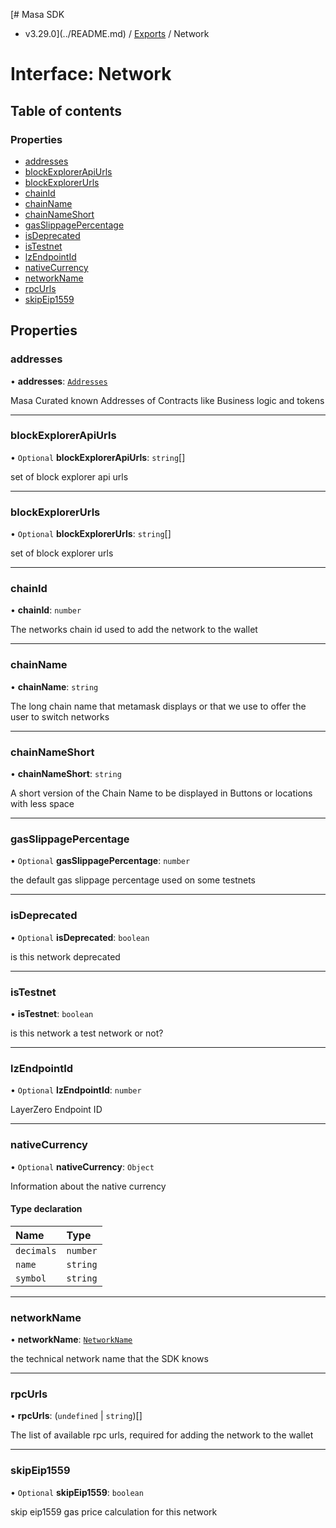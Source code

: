 [# Masa SDK
 - v3.29.0](../README.md) / [Exports](../modules.md) / Network

# Interface: Network

## Table of contents

### Properties

- [addresses](Network.md#addresses)
- [blockExplorerApiUrls](Network.md#blockexplorerapiurls)
- [blockExplorerUrls](Network.md#blockexplorerurls)
- [chainId](Network.md#chainid)
- [chainName](Network.md#chainname)
- [chainNameShort](Network.md#chainnameshort)
- [gasSlippagePercentage](Network.md#gasslippagepercentage)
- [isDeprecated](Network.md#isdeprecated)
- [isTestnet](Network.md#istestnet)
- [lzEndpointId](Network.md#lzendpointid)
- [nativeCurrency](Network.md#nativecurrency)
- [networkName](Network.md#networkname)
- [rpcUrls](Network.md#rpcurls)
- [skipEip1559](Network.md#skipeip1559)

## Properties

### addresses

• **addresses**: [`Addresses`](Addresses.md)

Masa Curated known Addresses of Contracts like Business logic and tokens

___

### blockExplorerApiUrls

• `Optional` **blockExplorerApiUrls**: `string`[]

set of block explorer api urls

___

### blockExplorerUrls

• `Optional` **blockExplorerUrls**: `string`[]

set of block explorer urls

___

### chainId

• **chainId**: `number`

The networks chain id used to add the network to the wallet

___

### chainName

• **chainName**: `string`

The long chain name that metamask displays or that we use to
offer the user to switch networks

___

### chainNameShort

• **chainNameShort**: `string`

A short version of the Chain Name to be displayed in Buttons or
locations with less space

___

### gasSlippagePercentage

• `Optional` **gasSlippagePercentage**: `number`

the default gas slippage percentage used on some testnets

___

### isDeprecated

• `Optional` **isDeprecated**: `boolean`

is this network deprecated

___

### isTestnet

• **isTestnet**: `boolean`

is this network a test network or not?

___

### lzEndpointId

• `Optional` **lzEndpointId**: `number`

LayerZero Endpoint ID

___

### nativeCurrency

• `Optional` **nativeCurrency**: `Object`

Information about the native currency

#### Type declaration

| Name | Type |
| :------ | :------ |
| `decimals` | `number` |
| `name` | `string` |
| `symbol` | `string` |

___

### networkName

• **networkName**: [`NetworkName`](../modules.md#networkname)

the technical network name that the SDK knows

___

### rpcUrls

• **rpcUrls**: (`undefined` \| `string`)[]

The list of available rpc urls, required for adding the network
to the wallet

___

### skipEip1559

• `Optional` **skipEip1559**: `boolean`

skip eip1559 gas price calculation for this network
